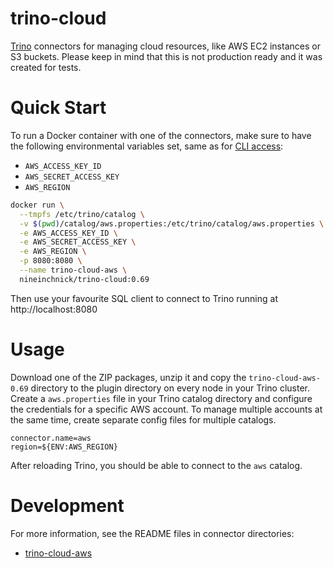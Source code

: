 trino-cloud
===========

[Trino](http://trino.io/) connectors for managing cloud resources, like AWS EC2 instances or S3 buckets.
Please keep in mind that this is not production ready and it was created for tests.

# Quick Start

To run a Docker container with one of the connectors, make sure to have the following
environmental variables set, same as for
[CLI access](https://docs.aws.amazon.com/cli/latest/userguide/cli-configure-envvars.html):
* `AWS_ACCESS_KEY_ID`
* `AWS_SECRET_ACCESS_KEY`
* `AWS_REGION`

```bash
docker run \
  --tmpfs /etc/trino/catalog \
  -v $(pwd)/catalog/aws.properties:/etc/trino/catalog/aws.properties \
  -e AWS_ACCESS_KEY_ID \
  -e AWS_SECRET_ACCESS_KEY \
  -e AWS_REGION \
  -p 8080:8080 \
  --name trino-cloud-aws \
  nineinchnick/trino-cloud:0.69
```

Then use your favourite SQL client to connect to Trino running at http://localhost:8080

# Usage

Download one of the ZIP packages, unzip it and copy the `trino-cloud-aws-0.69` directory to the plugin directory on every node in your Trino cluster.
Create a `aws.properties` file in your Trino catalog directory and configure the credentials for a specific AWS account.
To manage multiple accounts at the same time, create separate config files for multiple catalogs.

```
connector.name=aws
region=${ENV:AWS_REGION}
```

After reloading Trino, you should be able to connect to the `aws` catalog.

# Development

For more information, see the README files in connector directories:
* [trino-cloud-aws](trino-cloud-aws/README.md)
